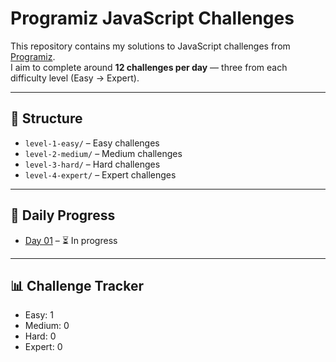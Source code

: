 # Programiz JavaScript Challenges

This repository contains my solutions to JavaScript challenges from [Programiz](https://www.programiz.com/javascript).  
I aim to complete around **12 challenges per day** — three from each difficulty level (Easy → Expert).

---

## 📂 Structure

- `level-1-easy/` – Easy challenges
- `level-2-medium/` – Medium challenges
- `level-3-hard/` – Hard challenges
- `level-4-expert/` – Expert challenges

---

## 📅 Daily Progress

- [Day 01](daily-progress/day-01.md) – ⏳ In progress

---

## 📊 Challenge Tracker

- Easy: 1
- Medium: 0
- Hard: 0
- Expert: 0
